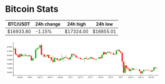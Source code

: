 # Bitcoin Stats

BTC/USDT|24h change|24h high|24h low|
|---|---|---|---|
|$16933.80|-1.15%|$17324.00|$16855.01|

<img src="./chart.svg">
